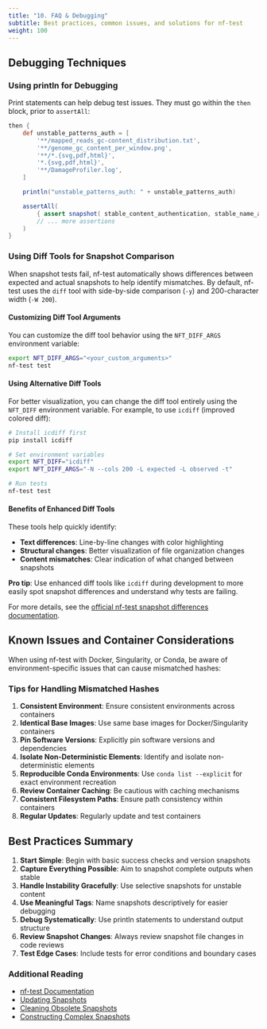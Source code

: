 ```yaml
---
title: "10. FAQ & Debugging"
subtitle: Best practices, common issues, and solutions for nf-test
weight: 100
---
```


## Debugging Techniques

### Using println for Debugging

Print statements can help debug test issues. They must go within the `then` block, prior to `assertAll`:

```groovy
then {
    def unstable_patterns_auth = [
        '**/mapped_reads_gc-content_distribution.txt',
        '**/genome_gc_content_per_window.png',
        '**/*.{svg,pdf,html}',
        '*.{svg,pdf,html}',
        '**/DamageProfiler.log',
    ]

    println("unstable_patterns_auth: " + unstable_patterns_auth)

    assertAll(
        { assert snapshot( stable_content_authentication, stable_name_authentication*.name ).match("authentication") },
        // ... more assertions
    )
}
```

### Using Diff Tools for Snapshot Comparison

When snapshot tests fail, nf-test automatically shows differences between expected and actual snapshots to help identify mismatches. By default, nf-test uses the `diff` tool with side-by-side comparison (`-y`) and 200-character width (`-W 200`).

#### Customizing Diff Tool Arguments

You can customize the diff tool behavior using the `NFT_DIFF_ARGS` environment variable:

```bash
export NFT_DIFF_ARGS="<your_custom_arguments>"
nf-test test
```

#### Using Alternative Diff Tools

For better visualization, you can change the diff tool entirely using the `NFT_DIFF` environment variable. For example, to use `icdiff` (improved colored diff):

```bash
# Install icdiff first
pip install icdiff

# Set environment variables
export NFT_DIFF="icdiff"
export NFT_DIFF_ARGS="-N --cols 200 -L expected -L observed -t"

# Run tests
nf-test test
```

#### Benefits of Enhanced Diff Tools

These tools help quickly identify:
- **Text differences**: Line-by-line changes with color highlighting
- **Structural changes**: Better visualization of file organization changes
- **Content mismatches**: Clear indication of what changed between snapshots

**Pro tip**: Use enhanced diff tools like `icdiff` during development to more easily spot snapshot differences and understand why tests are failing.

For more details, see the [official nf-test snapshot differences documentation](https://www.nf-test.com/docs/assertions/snapshots/#snapshot-differences).

## Known Issues and Container Considerations

When using nf-test with Docker, Singularity, or Conda, be aware of environment-specific issues that can cause mismatched hashes:

### Tips for Handling Mismatched Hashes

1. **Consistent Environment**: Ensure consistent environments across containers
2. **Identical Base Images**: Use same base images for Docker/Singularity containers
3. **Pin Software Versions**: Explicitly pin software versions and dependencies
4. **Isolate Non-Deterministic Elements**: Identify and isolate non-deterministic elements
5. **Reproducible Conda Environments**: Use `conda list --explicit` for exact environment recreation
6. **Review Container Caching**: Be cautious with caching mechanisms
7. **Consistent Filesystem Paths**: Ensure path consistency within containers
8. **Regular Updates**: Regularly update and test containers

## Best Practices Summary

1. **Start Simple**: Begin with basic success checks and version snapshots
2. **Capture Everything Possible**: Aim to snapshot complete outputs when stable
3. **Handle Instability Gracefully**: Use selective snapshots for unstable content
4. **Use Meaningful Tags**: Name snapshots descriptively for easier debugging
5. **Debug Systematically**: Use println statements to understand output structure
6. **Review Snapshot Changes**: Always review snapshot file changes in code reviews
7. **Test Edge Cases**: Include tests for error conditions and boundary cases


### Additional Reading

- [nf-test Documentation](https://code.askimed.com/nf-test/docs/getting-started/)
- [Updating Snapshots](https://code.askimed.com/nf-test/docs/assertions/snapshots/#updating-snapshots)
- [Cleaning Obsolete Snapshots](https://code.askimed.com/nf-test/docs/assertions/snapshots/#cleaning-obsolete-snapshots)
- [Constructing Complex Snapshots](https://code.askimed.com/nf-test/docs/assertions/snapshots/#constructing-complex-snapshots)

